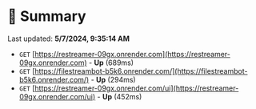# 📖 Summary
Last updated: **5/7/2024, 9:35:14 AM**

- `GET` [https://restreamer-09gx.onrender.com](https://restreamer-09gx.onrender.com) - **Up** (689ms)
- `GET` [https://filestreambot-b5k6.onrender.com/](https://filestreambot-b5k6.onrender.com/) - **Up** (294ms)
- `GET` [https://restreamer-09gx.onrender.com/ui](https://restreamer-09gx.onrender.com/ui) - **Up** (452ms)
